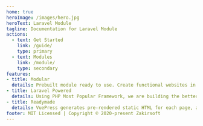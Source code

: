 ```yaml
---
home: true
heroImage: /images/hero.jpg
heroText: Laravel Module
tagline: Documentation for Laravel Module 
actions:
  - text: Get Started
    link: /guide/
    type: primary
  - text: Modules
    link: /module/
    type: secondary
features:
- title: Modular
  details: Prebuilt module ready to use. Create functional websites in effective manner.
- title: Laravel Powered
  details: Using PHP Most Popular Framework, we are building the better and faster web.
- title: Readymade
  details: VuePress generates pre-rendered static HTML for each page, and runs as an SPA once a page is loaded.
footer: MIT Licensed | Copyright © 2020-present Zakirsoft
---
```

